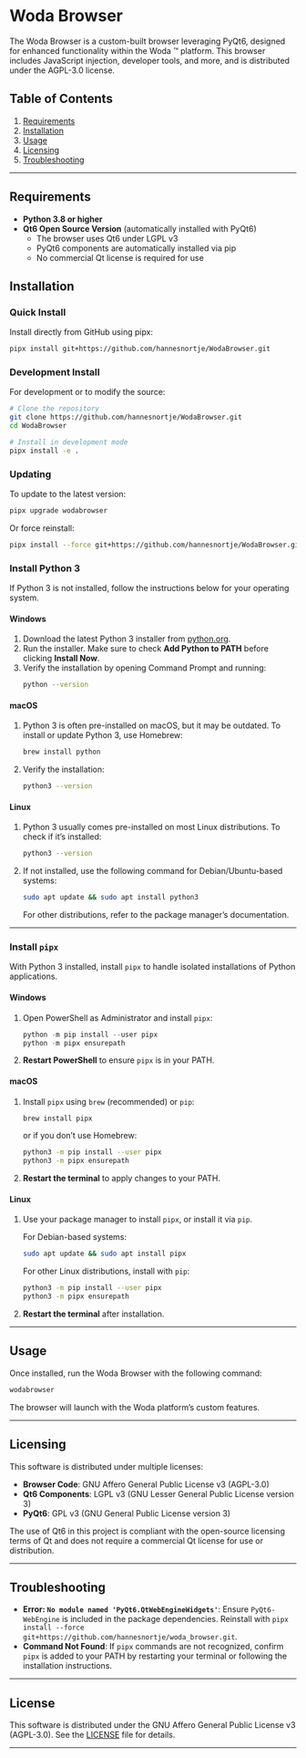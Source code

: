 # Woda Browser

The Woda Browser is a custom-built browser leveraging PyQt6, designed for enhanced functionality within the Woda ™ platform. This browser includes JavaScript injection, developer tools, and more, and is distributed under the AGPL-3.0 license.

## Table of Contents
1. [Requirements](#requirements)
2. [Installation](#installation)
3. [Usage](#usage)
4. [Licensing](#licensing)
5. [Troubleshooting](#troubleshooting)

---

## Requirements

- **Python 3.8 or higher**
- **Qt6 Open Source Version** (automatically installed with PyQt6)
  - The browser uses Qt6 under LGPL v3
  - PyQt6 components are automatically installed via pip
  - No commercial Qt license is required for use

## Installation

### Quick Install
Install directly from GitHub using pipx:
```bash
pipx install git+https://github.com/hannesnortje/WodaBrowser.git
```

### Development Install
For development or to modify the source:
```bash
# Clone the repository
git clone https://github.com/hannesnortje/WodaBrowser.git
cd WodaBrowser

# Install in development mode
pipx install -e .
```

### Updating
To update to the latest version:
```bash
pipx upgrade wodabrowser
```

Or force reinstall:
```bash
pipx install --force git+https://github.com/hannesnortje/WodaBrowser.git
```

### Install Python 3

If Python 3 is not installed, follow the instructions below for your operating system.

#### Windows

1. Download the latest Python 3 installer from [python.org](https://www.python.org/downloads/).
2. Run the installer. Make sure to check **Add Python to PATH** before clicking **Install Now**.
3. Verify the installation by opening Command Prompt and running:
   ```bash
   python --version
   ```

#### macOS

1. Python 3 is often pre-installed on macOS, but it may be outdated. To install or update Python 3, use Homebrew:
   ```bash
   brew install python
   ```

2. Verify the installation:
   ```bash
   python3 --version
   ```

#### Linux

1. Python 3 usually comes pre-installed on most Linux distributions. To check if it’s installed:
   ```bash
   python3 --version
   ```

2. If not installed, use the following command for Debian/Ubuntu-based systems:
   ```bash
   sudo apt update && sudo apt install python3
   ```

   For other distributions, refer to the package manager’s documentation.

---

### Install `pipx`

With Python 3 installed, install `pipx` to handle isolated installations of Python applications.

#### Windows

1. Open PowerShell as Administrator and install `pipx`:
   ```powershell
   python -m pip install --user pipx
   python -m pipx ensurepath
   ```

2. **Restart PowerShell** to ensure `pipx` is in your PATH.

#### macOS

1. Install `pipx` using `brew` (recommended) or `pip`:

   ```bash
   brew install pipx
   ```

   or if you don’t use Homebrew:

   ```bash
   python3 -m pip install --user pipx
   python3 -m pipx ensurepath
   ```

2. **Restart the terminal** to apply changes to your PATH.

#### Linux

1. Use your package manager to install `pipx`, or install it via `pip`.

   For Debian-based systems:
   ```bash
   sudo apt update && sudo apt install pipx
   ```

   For other Linux distributions, install with `pip`:
   ```bash
   python3 -m pip install --user pipx
   python3 -m pipx ensurepath
   ```

2. **Restart the terminal** after installation.

---

## Usage

Once installed, run the Woda Browser with the following command:

```bash
wodabrowser
```

The browser will launch with the Woda platform’s custom features.

---

## Licensing

This software is distributed under multiple licenses:

- **Browser Code**: GNU Affero General Public License v3 (AGPL-3.0)
- **Qt6 Components**: LGPL v3 (GNU Lesser General Public License version 3)
- **PyQt6**: GPL v3 (GNU General Public License version 3)

The use of Qt6 in this project is compliant with the open-source licensing terms of Qt and does not require a commercial Qt license for use or distribution.

---

## Troubleshooting

- **Error: `No module named 'PyQt6.QtWebEngineWidgets'`**: Ensure `PyQt6-WebEngine` is included in the package dependencies. Reinstall with `pipx install --force git+https://github.com/hannesnortje/woda_browser.git`.
- **Command Not Found**: If `pipx` commands are not recognized, confirm `pipx` is added to your PATH by restarting your terminal or following the installation instructions.

---

## License

This software is distributed under the GNU Affero General Public License v3 (AGPL-3.0). See the [LICENSE](LICENSE) file for details.

---